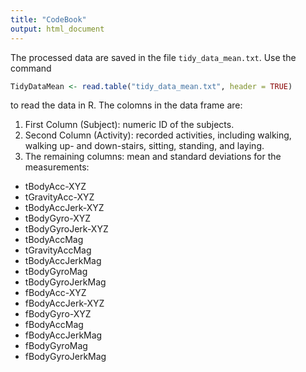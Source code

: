 ```yaml
---
title: "CodeBook"
output: html_document
---
```

The processed data are saved in the file `tidy_data_mean.txt`. Use the command 
```R
TidyDataMean <- read.table("tidy_data_mean.txt", header = TRUE)
``` 
to read the data in R. The colomns in the data frame are:

1. First Column (Subject): numeric ID of the subjects.
2. Second Column (Activity): recorded activities, including walking, walking up- and down-stairs, sitting, standing, and laying.
3. The remaining columns: mean and standard deviations for the measurements:

- tBodyAcc-XYZ
- tGravityAcc-XYZ
- tBodyAccJerk-XYZ
- tBodyGyro-XYZ
- tBodyGyroJerk-XYZ
- tBodyAccMag
- tGravityAccMag
- tBodyAccJerkMag
- tBodyGyroMag
- tBodyGyroJerkMag
- fBodyAcc-XYZ
- fBodyAccJerk-XYZ
- fBodyGyro-XYZ
- fBodyAccMag
- fBodyAccJerkMag
- fBodyGyroMag
- fBodyGyroJerkMag
